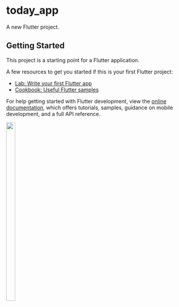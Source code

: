 # today_app

A new Flutter project.

## Getting Started

This project is a starting point for a Flutter application.

A few resources to get you started if this is your first Flutter project:

- [Lab: Write your first Flutter app](https://docs.flutter.dev/get-started/codelab)
- [Cookbook: Useful Flutter samples](https://docs.flutter.dev/cookbook)

For help getting started with Flutter development, view the
[online documentation](https://docs.flutter.dev/), which offers tutorials,
samples, guidance on mobile development, and a full API reference.
<p>
          
<img src="https://github.com/kunalsahu7/today_app/assets/119474574/47b8e025-c905-4831-b3db-b0e7728f19f2" width=22% height=35%>


</p>
